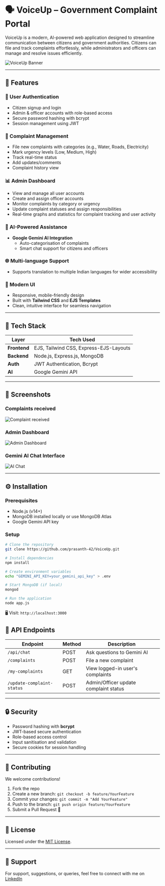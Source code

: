 # 🗣️ VoiceUp – Government Complaint Portal

VoiceUp is a modern, AI-powered web application designed to streamline communication between citizens and government authorities. Citizens can file and track complaints effortlessly, while administrators and officers can manage and resolve issues efficiently.

![VoiceUp Banner](./screenshots/homepage.png)

---

## 🌟 Features

### 👤 User Authentication
- Citizen signup and login
- Admin & officer accounts with role-based access
- Secure password hashing with bcrypt
- Session management using JWT

### 📝 Complaint Management
- File new complaints with categories (e.g., Water, Roads, Electricity)
- Mark urgency levels (Low, Medium, High)
- Track real-time status
- Add updates/comments
- Complaint history view

### 📊 Admin Dashboard
- View and manage all user accounts
- Create and assign officer accounts
- Monitor complaints by category or urgency
- Update complaint statuses and assign responsibilities
- Real-time graphs and statistics for complaint tracking and user activity

### 🤖 AI-Powered Assistance
- **Google Gemini AI Integration**
  - Auto-categorisation of complaints
  - Smart chat support for citizens and officers

### 🌐 Multi-language Support
- Supports translation to multiple Indian languages for wider accessibility

### 🎨 Modern UI
- Responsive, mobile-friendly design
- Built with **Tailwind CSS** and **EJS Templates**
- Clean, intuitive interface for seamless navigation

---

## 🧱 Tech Stack

| Layer      | Tech Used                                |
|------------|-------------------------------------------|
| **Frontend** | EJS, Tailwind CSS, Express-EJS-Layouts   |
| **Backend**  | Node.js, Express.js, MongoDB             |
| **Auth**     | JWT Authentication, Bcrypt               |
| **AI**       | Google Gemini API                        |

---

## 📸 Screenshots

###  Complaints received 
![Complaint received](./screenshots/complaints.png)

###  Admin Dashboard
![Admin Dashboard](./screenshots/visualization.png)

###  Gemini AI Chat Interface
![AI Chat](./screenshots/chatbot.png)


---

## ⚙️ Installation

### Prerequisites
- Node.js (v14+)
- MongoDB installed locally or use MongoDB Atlas
- Google Gemini API key
### Setup

```bash
# Clone the repository
git clone https://github.com/prasanth-42/VoiceUp.git

# Install dependencies
npm install

# Create environment variables
echo "GEMINI_API_KEY=your_gemini_api_key" > .env

# Start MongoDB (if local)
mongod

# Run the application
node app.js
```

🖥️ Visit: `http://localhost:3000`


## 🔌 API Endpoints

| Endpoint                  | Method | Description                              |
|---------------------------|--------|------------------------------------------|
| `/api/chat`               | POST   | Ask questions to Gemini AI               |
| `/complaints`             | POST   | File a new complaint                     |
| `/my-complaints`          | GET    | View logged-in user's complaints         |
| `/update-complaint-status`| POST   | Admin/Officer update complaint status    |

---

## 🔒 Security

- Password hashing with **bcrypt**
- JWT-based secure authentication
- Role-based access control
- Input sanitisation and validation
- Secure cookies for session handling

---

## 🤝 Contributing

We welcome contributions!

1. Fork the repo
2. Create a new branch: `git checkout -b feature/YourFeature`
3. Commit your changes: `git commit -m "Add YourFeature"`
4. Push to the branch: `git push origin feature/YourFeature`
5. Submit a Pull Request 🚀

---

## 📜 License

Licensed under the [MIT License](LICENSE).

---

## 🙋 Support

For support, suggestions, or queries, feel free to connect with me on [LinkedIn](https://www.linkedin.com/in/krprasanth/)
